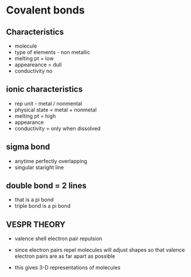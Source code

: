 # Covalent bonds

## Characteristics

- molecule
- type of elements - non metallic
- melting pt = low
- appeareance = dull
- conductivity no

## ionic characteristics

- rep unit - metal / nonmental
- physical state = metal + nonmetal
- melting pt = high
- appearance
- conductivity = only when dissolved

## sigma bond

- anytime perfectly overlapping
- singular staright line

## double bond = 2 lines

- that is a pi bond
- triple bond is a pi bond

## VESPR THEORY

- valence shell electron pair repulsion

- since electron pairs repel molecules will adjust shapes so that valence electron pairs are as far apart as possible
- this gives 3-D representations of molecules

